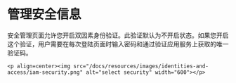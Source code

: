 # 管理安全信息

安全管理页面允许您开启双因素身份验证。此验证默认为不开启状态。如果您开启这个验证，用户需要在每次登陆页面时输入密码和通过验证应用服务上获取的唯一验证码。

    <p align=center><img src="/docs/resources/images/identities-and-access/iam-security.png" alt="select security" width="600"></p>

